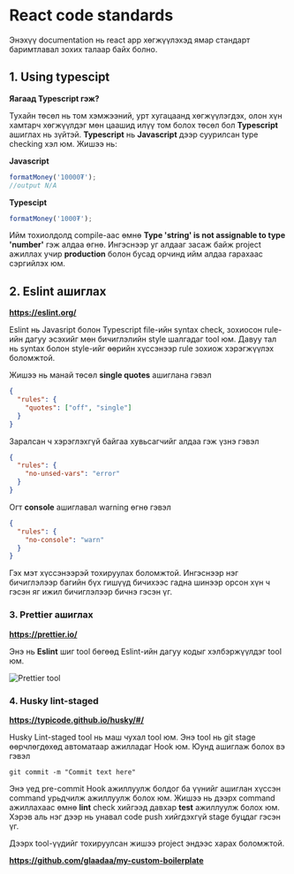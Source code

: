 # React code standards

Энэхүү documentation нь react app хөгжүүлэхэд ямар стандарт баримтлавал зохих талаар байх болно. 

## 1. Using typescipt
**Яагаад Typescript гэж?**

Тухайн төсөл нь том хэмжээний, урт хугацаанд хөгжүүлэгдэх, олон хүн хамтарч хөгжүүлдэг мөн цаашид илүү том болох төсөл бол **Typescript** ашиглах нь зүйтэй. **Typescript** нь **Javascript** дээр суурилсан type checking хэл юм. Жишээ нь:

**Javascript**
```js
formatMoney('10000₮');
//output N/A
```

**Typescipt**
```ts
formatMoney('1000₮');
```

Ийм тохиолдолд compile-аас өмнө **Type 'string' is not assignable to type 'number'** гэж алдаа өгнө. Ингэснээр уг алдааг засаж байж project ажиллах учир **production** болон бусад орчинд ийм алдаа гарахаас сэргийлэх юм.

## 2. Eslint ашиглах 

**https://eslint.org/**

Eslint нь Javasript болон Typescript file-ийн syntax check, зохиосон rule-ийн дагуу эсэхийг мөн бичиглэлийн style шалгадаг tool юм. Давуу тал нь syntax болон style-ийг өөрийн хүссэнээр rule зохиож хэрэгжүүлэх боломжтой. 

Жишээ нь манай төсөл **single quotes** ашиглана гэвэл

```json
{
  "rules": {
    "quotes": ["off", "single"]
  }
}
```
Заралсан ч хэрэглэхгүй байгаа хувьсагчийг алдаа гэж үзнэ гэвэл

```json
{
  "rules": {
    "no-unsed-vars": "error"
  }
}
```

Огт **console** ашиглавал warning өгнө гэвэл

```json
{
  "rules": {
    "no-console": "warn"
  }
}
```

Гэх мэт хүссэнээрэй тохируулах боломжтой. Ингэснээр нэг бичиглэлээр багийн бүх гишүүд бичихээс гадна шинээр орсон хүн ч гэсэн яг ижил бичиглэлээр бичнэ гэсэн үг.

### 3. Prettier ашиглах

**https://prettier.io/**

Энэ нь **Eslint** шиг tool бөгөөд Eslint-ийн дагуу кодыг хэлбэржүүлдэг tool юм.

![Prettier tool](https://res.cloudinary.com/practicaldev/image/fetch/s--4KCvB05b--/c_limit%2Cf_auto%2Cfl_progressive%2Cq_66%2Cw_880/https://dev-to-uploads.s3.amazonaws.com/i/vrn2j6ewerdkpbuyrmz8.gif)

### 4. Husky lint-staged

**https://typicode.github.io/husky/#/**

Husky Lint-staged tool нь маш чухал tool юм. Энэ tool нь git stage өөрчлөгдөхөд автоматаар ажилладаг Hook юм. Юунд ашиглаж болох вэ гэвэл 

```command
git commit -m "Commit text here"
```

Энэ үед pre-commit Hook ажиллуулж болдог ба үүнийг ашиглан хүссэн command урьдчилж ажиллуулж болох юм. Жишээ нь дээрх command ажиллахаас өмнө **lint** check хийгээд давхар **test** ажиллуулж болох юм. Хэрэв аль нэг дээр нь унавал code push хийгдэхгүй stage буцдаг гэсэн үг.

Дээрх tool-үүдийг тохируулсан жишээ project эндээс харах боломжтой.

**https://github.com/glaadaa/my-custom-boilerplate**
